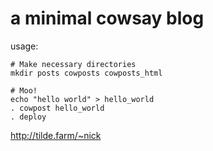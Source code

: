 # a minimal cowsay blog

usage:
    
    # Make necessary directories
    mkdir posts cowposts cowposts_html
    
    # Moo!
    echo "hello world" > hello_world
    . cowpost hello_world
    . deploy

http://tilde.farm/~nick
